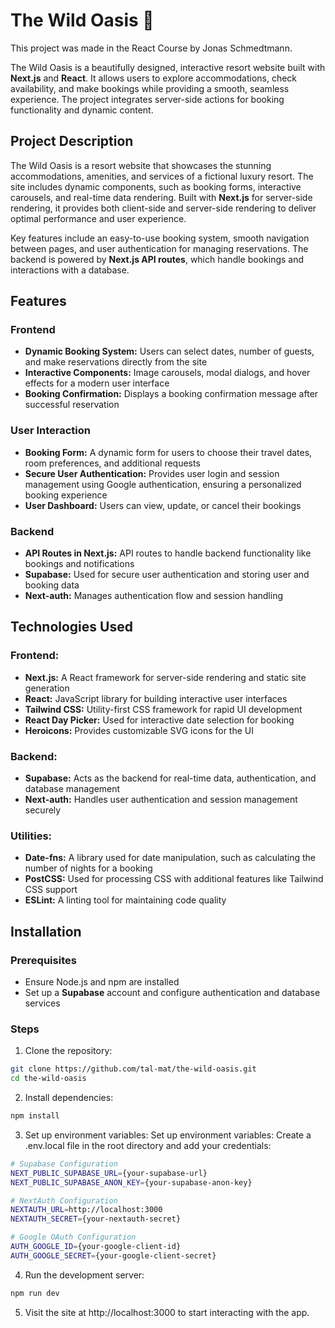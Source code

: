 # The Wild Oasis 🌴

This project was made in the React Course by Jonas Schmedtmann.

The Wild Oasis is a beautifully designed, interactive resort website built with **Next.js** and **React**. It allows users to explore accommodations, check availability, and make bookings while providing a smooth, seamless experience. The project integrates server-side actions for booking functionality and dynamic content.

## Project Description

The Wild Oasis is a resort website that showcases the stunning accommodations, amenities, and services of a fictional luxury resort. The site includes dynamic components, such as booking forms, interactive carousels, and real-time data rendering. Built with **Next.js** for server-side rendering, it provides both client-side and server-side rendering to deliver optimal performance and user experience.

Key features include an easy-to-use booking system, smooth navigation between pages, and user authentication for managing reservations. The backend is powered by **Next.js API routes**, which handle bookings and interactions with a database.

## Features

### Frontend
- **Dynamic Booking System:** Users can select dates, number of guests, and make reservations directly from the site
- **Interactive Components:** Image carousels, modal dialogs, and hover effects for a modern user interface
- **Booking Confirmation:** Displays a booking confirmation message after successful reservation

### User Interaction
- **Booking Form:** A dynamic form for users to choose their travel dates, room preferences, and additional requests
- **Secure User Authentication:**  Provides user login and session management using Google authentication, ensuring a personalized booking experience
- **User Dashboard:** Users can view, update, or cancel their bookings

### Backend
- **API Routes in Next.js:** API routes to handle backend functionality like bookings and notifications
- **Supabase:** Used for secure user authentication and storing user and booking data
- **Next-auth:** Manages authentication flow and session handling

## Technologies Used

### Frontend:
- **Next.js:** A React framework for server-side rendering and static site generation
- **React:** JavaScript library for building interactive user interfaces
- **Tailwind CSS:** Utility-first CSS framework for rapid UI development
- **React Day Picker:** Used for interactive date selection for booking
- **Heroicons:** Provides customizable SVG icons for the UI

### Backend:
- **Supabase:** Acts as the backend for real-time data, authentication, and database management
- **Next-auth:** Handles user authentication and session management securely

### Utilities:
- **Date-fns:** A library used for date manipulation, such as calculating the number of nights for a booking
- **PostCSS:** Used for processing CSS with additional features like Tailwind CSS support
- **ESLint:** A linting tool for maintaining code quality

## Installation

### Prerequisites
- Ensure Node.js and npm are installed
- Set up a **Supabase** account and configure authentication and database services

### Steps

1. Clone the repository:
```bash
git clone https://github.com/tal-mat/the-wild-oasis.git
cd the-wild-oasis
```

2. Install dependencies:
```bash
npm install
```

3. Set up environment variables:
   Set up environment variables:
   Create a .env.local file in the root directory and add your credentials:
```bash
# Supabase Configuration
NEXT_PUBLIC_SUPABASE_URL={your-supabase-url}
NEXT_PUBLIC_SUPABASE_ANON_KEY={your-supabase-anon-key}

# NextAuth Configuration
NEXTAUTH_URL=http://localhost:3000
NEXTAUTH_SECRET={your-nextauth-secret}

# Google OAuth Configuration
AUTH_GOOGLE_ID={your-google-client-id}
AUTH_GOOGLE_SECRET={your-google-client-secret}
```

4. Run the development server:
```bash
npm run dev
```

5. Visit the site at http://localhost:3000 to start interacting with the app.
